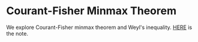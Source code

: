 # Courant-Fisher Minmax Theorem

We explore Courant-Fisher minmax theorem and Weyl's inequality. [HERE](https://l-ty.com/Mathematics/Numerical-linear-algebra/Courant-Fisher_Minmax_Theorem) is the note.
